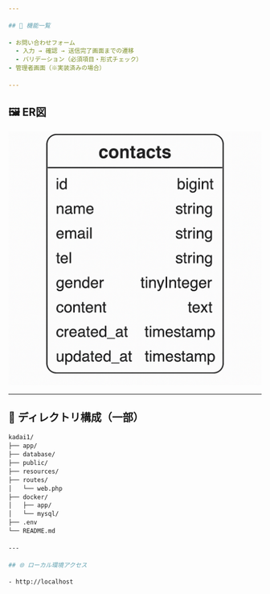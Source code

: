 ```yaml
---

## 🌱 機能一覧

- お問い合わせフォーム  
  - 入力 → 確認 → 送信完了画面までの遷移  
  - バリデーション（必須項目・形式チェック）  
- 管理者画面（※実装済みの場合）

---
```


## 🖼 ER図

![ER図](./erd.png)

---

## 📁 ディレクトリ構成（一部）

```bash
kadai1/
├── app/
├── database/
├── public/
├── resources/
├── routes/
│   └── web.php
├── docker/
│   ├── app/
│   └── mysql/
├── .env
└── README.md

---

## 🌐 ローカル環境アクセス

- http://localhost


